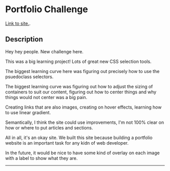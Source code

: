 # Portfolio Challenge

​[Link to site.](https://dann-lam.github.io/03-27-2023-Portfolio-Challenge/).

## Description

​Hey hey people. New challenge here.

This was a big learning project! Lots of great new CSS selection tools.

The biggest learning curve here was figuring out precisely how to use the psuedoclass selectors.

The biggest learning curve was figuring out how to adjust the sizing of containers to suit our content, figuring out how to center things and why things would not center was a big pain.

Creating links that are also images, creating on hover effects, learning how to use linear gradient.

Semantically, I think the site could use improvements, I'm not 100% clear on how or where to put articles and sections.

All in all, it's an okay site. We built this site because building a portfolio website is an important task for any kidn of web developer.

In the future, it would be nice to have some kind of overlay on each image with a label to show what they are.


---
